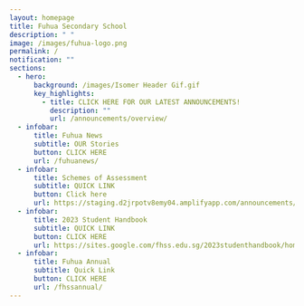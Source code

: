 ```yaml
---
layout: homepage
title: Fuhua Secondary School
description: " "
image: /images/fuhua-logo.png
permalink: /
notification: ""
sections:
  - hero:
      background: /images/Isomer Header Gif.gif
      key_highlights:
        - title: CLICK HERE FOR OUR LATEST ANNOUNCEMENTS!
          description: ""
          url: /announcements/overview/
  - infobar:
      title: Fuhua News
      subtitle: OUR Stories
      button: CLICK HERE
      url: /fuhuanews/
  - infobar:
      title: Schemes of Assessment
      subtitle: QUICK LINK
      button: Click here
      url: https://staging.d2jrpotv8emy04.amplifyapp.com/announcements/2023-scheme-of-assessments/
  - infobar:
      title: 2023 Student Handbook
      subtitle: QUICK LINK
      button: CLICK HERE
      url: https://sites.google.com/fhss.edu.sg/2023studenthandbook/home
  - infobar:
      title: Fuhua Annual
      subtitle: Quick Link
      button: CLICK HERE
      url: /fhssannual/
---
```


